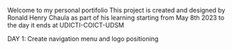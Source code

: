 Welcome to my personal portifolio
This project is created and designed by Ronald Henry Chaula as part of his learning starting from May 8th 2023 to the day it ends at UDICTI-COICT-UDSM

DAY 1: Create navigation menu and logo positioning
